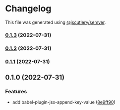 # Changelog

This file was generated using [@jscutlery/semver](https://github.com/jscutlery/semver).

### [0.1.3](https://github.com/UNDERCOVERj/babel-plugins/compare/babel-plugin-jsx-append-key-value-0.1.2...babel-plugin-jsx-append-key-value-0.1.3) (2022-07-31)

### [0.1.2](https://github.com/UNDERCOVERj/babel-plugins/compare/babel-plugin-jsx-append-key-value-0.1.1...babel-plugin-jsx-append-key-value-0.1.2) (2022-07-31)

### [0.1.1](https://github.com/UNDERCOVERj/babel-plugins/compare/babel-plugin-jsx-append-key-value-0.1.0...babel-plugin-jsx-append-key-value-0.1.1) (2022-07-31)

## 0.1.0 (2022-07-31)


### Features

* add babel-plugin-jsx-append-key-value ([8e9ff90](https://github.com/UNDERCOVERj/babel-plugins/commit/8e9ff90d6c49834ae4c634c7b3c86d8cf73af37e))
